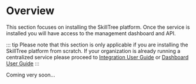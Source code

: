 # Overview

This section focuses on installing the SkillTree platform. 
Once the service is installed you will have access to the management dashboard and API. 

::: tip
Please note that this section is only applicable if you are installing the SkillTree platform from scratch. 
If your organization is already running a centralized service please proceed to [Integration User Guide](/skills-client/) or [Dashboard User Guide](/dashboard/user-guide/)
:::

Coming very soon...
